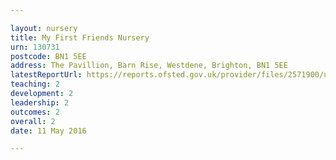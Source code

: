```yaml
---

layout: nursery
title: My First Friends Nursery
urn: 130731
postcode: BN1 5EE
address: The Pavillion, Barn Rise, Westdene, Brighton, BN1 5EE
latestReportUrl: https://reports.ofsted.gov.uk/provider/files/2571900/urn/130731.pdf
teaching: 2
development: 2
leadership: 2
outcomes: 2
overall: 2
date: 11 May 2016

---
```

